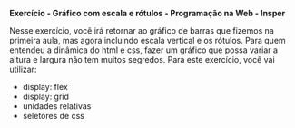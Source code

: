 **Exercício - Gráfico com escala e rótulos - Programação na Web - Insper**

Nesse exercício, você irá retornar ao gráfico de barras que fizemos na primeira aula, mas agora incluindo escala vertical e os rótulos. Para quem entendeu a dinâmica do html e css, fazer um gráfico que possa variar a altura e largura não tem muitos segredos. Para este exercício, você vai utilizar:

- display: flex
- display: grid
- unidades relativas
- seletores de css
